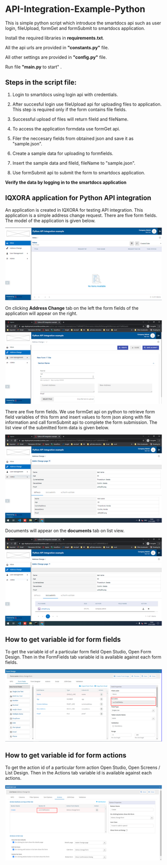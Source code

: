 # API-Integration-Example-Python
 This is simple python script which introduce the smartdocs api such as user login, fileUpload, formGet and formSubmit to smartdocs application.
 
 Install the required libraries in **requirements.txt**.

 All the api urls are provided in **"constants.py"** file.
 
 All other settings are provided in **"config.py"** file.
 
 Run file **"main.py** to start" .
 
 ## Steps in the script file:
 
 1. Login to smartdocs using login api with credentials.

 2. After succesful login use fileUpload api for uploading files to application. This step is required only if the form contains file fields.

 3. Successful upload of files will return fileId and fileName.

 4. To access the application formdata use formGet api.

 5. Filer the neccesary fields from obtained json and save it as "sample.json".

 6. Create a sample data for uploading to formfields.

 7. Insert the sample data and fileId, fileName  to "sample.json".

 8. Use formSubmit api to submit the form to smartdocs application.
 
 **Verify the data by logging in to the smartdocs application**
 
 ## IQXORA application for Python API integration
 
 An application is created in IQXORA for testing API integration. This application is a simple address change request. There are five form fields. The model of the application is given below.

![Model](/images/model.png)

On clicking **Address Change** tab on the left the form fields of the application will appear on the right.

![forms](/images/form.PNG)
 
 There are five form fields. We use formGet api on python to retrieve form field variables of this form and insert values to form json along with file information and call formSubmit api to complete the form submission. The list view of the submitted form data is given below.
 
![List](/images/List.PNG)
 
 Documents will appear on the **documents** tab on list view.
 
![documents](/images/documents.PNG)

## How to get variable id for form fields

To get the variable id of a particular form field Open Studio, Open Form Design. Then in the FormFields tab variable id is available against each form fields.

![variableid](/images/form_variable.png)

## How to get variable id for form actions

To get the action id of a particular form action Open Studio, Open Screens / List Design. Then in the Actions tab variable id is available against each actions.

![actionid](/images/Action_variable.png)
